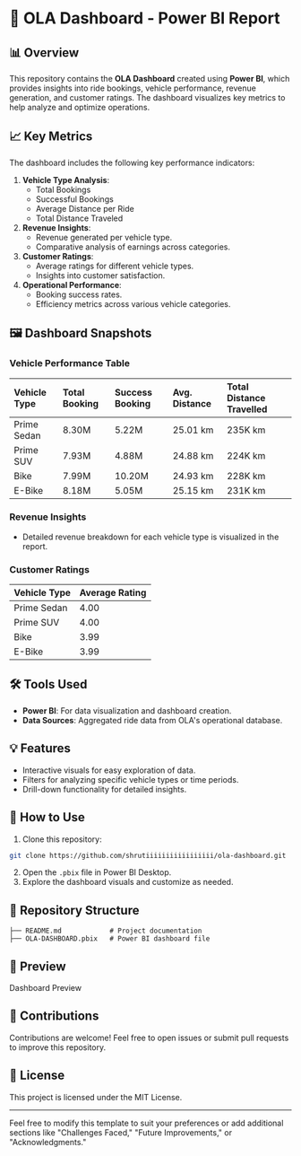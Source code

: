 # 🚖 OLA Dashboard - Power BI Report

## 📊 Overview

This repository contains the **OLA Dashboard** created using **Power BI**, which provides insights into ride bookings, vehicle performance, revenue generation, and customer ratings. The dashboard visualizes key metrics to help analyze and optimize operations.

## 📈 Key Metrics

The dashboard includes the following key performance indicators:

1. **Vehicle Type Analysis**:
    - Total Bookings
    - Successful Bookings
    - Average Distance per Ride
    - Total Distance Traveled
2. **Revenue Insights**:
    - Revenue generated per vehicle type.
    - Comparative analysis of earnings across categories.
3. **Customer Ratings**:
    - Average ratings for different vehicle types.
    - Insights into customer satisfaction.
4. **Operational Performance**:
    - Booking success rates.
    - Efficiency metrics across various vehicle categories.

## 🖼️ Dashboard Snapshots

### Vehicle Performance Table

| Vehicle Type | Total Booking | Success Booking | Avg. Distance | Total Distance Travelled |
| :-- | :-- | :-- | :-- | :-- |
| Prime Sedan | 8.30M | 5.22M | 25.01 km | 235K km |
| Prime SUV | 7.93M | 4.88M | 24.88 km | 224K km |
| Bike | 7.99M | 10.20M | 24.93 km | 228K km |
| E-Bike | 8.18M | 5.05M | 25.15 km | 231K km |

### Revenue Insights

- Detailed revenue breakdown for each vehicle type is visualized in the report.


### Customer Ratings

| Vehicle Type | Average Rating |
| :-- | :-- |
| Prime Sedan | 4.00 |
| Prime SUV | 4.00 |
| Bike | 3.99 |
| E-Bike | 3.99 |

## 🛠️ Tools Used

- **Power BI**: For data visualization and dashboard creation.
- **Data Sources**: Aggregated ride data from OLA's operational database.


## 💡 Features

- Interactive visuals for easy exploration of data.
- Filters for analyzing specific vehicle types or time periods.
- Drill-down functionality for detailed insights.


## 🚀 How to Use

1. Clone this repository:

```bash
git clone https://github.com/shrutiiiiiiiiiiiiiiiii/ola-dashboard.git
```

2. Open the `.pbix` file in Power BI Desktop.
3. Explore the dashboard visuals and customize as needed.

## 📂 Repository Structure

```
├── README.md            # Project documentation
├── OLA-DASHBOARD.pbix   # Power BI dashboard file
```


## 📸 Preview

Dashboard Preview

## 🤝 Contributions

Contributions are welcome! Feel free to open issues or submit pull requests to improve this repository.

## 📄 License

This project is licensed under the MIT License.

---

Feel free to modify this template to suit your preferences or add additional sections like "Challenges Faced," "Future Improvements," or "Acknowledgments."


